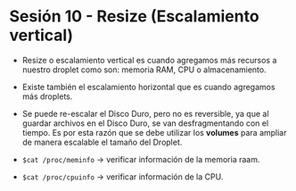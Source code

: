 # Sesión 10 - Resize (Escalamiento vertical)

* Resize o escalamiento vertical es cuando agregamos más recursos a nuestro droplet como son: memoria RAM, CPU o almacenamiento.

* Existe también el escalamiento horizontal que es cuando agregamos más droplets.

* Se puede re-escalar el Disco Duro, pero no es reversible, ya que al guardar archivos en el Disco Duro, se van desfragmentando con el tiempo. Es por esta razón que se debe utilizar los **volumes** para ampliar de manera escalable el tamaño del Droplet.

* `$cat /proc/meminfo` &rarr; verificar información de la memoria raam.
* `$cat /proc/cpuinfo` &rarr; verificar información de la CPU.

